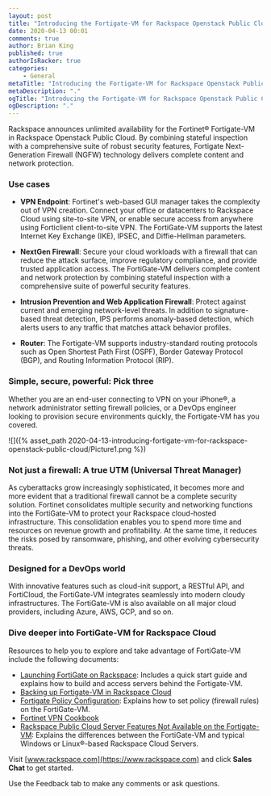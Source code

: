 ```yaml
---
layout: post
title: "Introducing the Fortigate-VM for Rackspace Openstack Public Cloud"
date: 2020-04-13 00:01
comments: true
author: Brian King
published: true
authorIsRacker: true
categories:
    - General
metaTitle: "Introducing the Fortigate-VM for Rackspace Openstack Public Cloud"
metaDescription: "."
ogTitle: "Introducing the Fortigate-VM for Rackspace Openstack Public Cloud"
ogDescription: "."
---
```


Rackspace announces unlimited availability for the Fortinet® Fortigate-VM in
Rackspace Openstack Public Cloud. By combining stateful inspection with a
comprehensive suite of robust security features, Fortigate Next-Generation
Firewall (NGFW) technology delivers complete content and network protection.

<!-- more -->

### Use cases

- **VPN Endpoint**: Fortinet's web-based GUI manager takes the complexity out
  of VPN creation. Connect your office or datacenters to Rackspace Cloud using
  site-to-site VPN, or enable secure access from anywhere using Forticlient
  client-to-site VPN. The FortiGate-VM supports the latest Internet Key
  Exchange (IKE), IPSEC, and Diffie-Hellman parameters.

- **NextGen Firewall**: Secure your cloud workloads with a firewall that can
  reduce the attack surface, improve regulatory compliance, and provide trusted
  application access. The FortiGate-VM delivers complete content and network
  protection by combining stateful inspection with a comprehensive suite of
  powerful security features.

- **Intrusion Prevention and Web Application Firewall**: Protect against current
  and emerging network-level threats. In addition to signature-based threat
  detection, IPS performs anomaly-based detection, which alerts users to any
  traffic that matches attack behavior profiles.

- **Router**: The Fortigate-VM supports industry-standard routing protocols such
  as Open Shortest Path First (OSPF), Border Gateway Protocol (BGP), and Routing
  Information Protocol (RIP).

### Simple, secure, powerful: Pick three

Whether you are an end-user connecting to VPN on your iPhone®, a network
administrator setting firewall policies, or a DevOps engineer looking to
provision secure environments quickly, the Fortigate-VM has you covered.

![]({% asset_path 2020-04-13-introducing-fortigate-vm-for-rackspace-openstack-public-cloud/Picture1.png %})

### Not just a firewall: A true UTM (Universal Threat Manager)

As cyberattacks grow increasingly sophisticated, it becomes more and more
evident that a traditional firewall cannot be a complete security solution.
Fortinet consolidates multiple security and networking functions into the
FortiGate-VM to protect your Rackspace cloud-hosted infrastructure. This
consolidation enables you to spend more time and resources on revenue growth
and profitability. At the same time, it reduces the risks posed by ransomware,
phishing, and other evolving cybersecurity threats.

### Designed for a DevOps world

With innovative features such as cloud-init support, a RESTful API, and
FortiCloud, the FortiGate-VM integrates seamlessly into modern cloudy
infrastructures. The FortiGate-VM is also available on all major cloud providers,
including Azure, AWS, GCP, and so on.

### Dive deeper into FortiGate-VM for Rackspace Cloud

Resources to help you to explore and take advantage of FortiGate-VM include the
following documents:

- [Launching FortiGate on Rackspace](https://docs.fortinet.com/vm/rackspace/fortigate/6.0/rackspace-cookbook/6.0.4/962534/launching-fortigate-on-rackspace):
  Includes a quick start guide and explains how to build and access servers
  behind the Fortigate-VM.
- [Backing up Fortigate-VM in Rackspace Cloud](https://support.rackspace.com/how-to/back-up-the-fortinet-fortigate-vm/)
- [Fortigate Policy Configuration](https://help.fortinet.com/fos60hlp/60/Content/FortiOS/fortigate-firewall/Policy%20Configuration/Policy%20Configuration.htm?Highlight=policy):
  Explains how to set policy (firewall rules) on the FortiGate-VM.
- [Fortinet VPN Cookbook](https://cookbook.fortinet.com/vpns/index.html)
- [Rackspace Public Cloud Server Features Not Available on the Fortigate-VM](https://support.rackspace.com/how-to/rackspace-cloud-servers-features-that-are-not-available-on-the-fortigate-vm/):
  Explains the differences between the FortiGate-VM and typical Windows or Linux®-based Rackspace Cloud Servers.

Visit [www.rackspace.com](https://www.rackspace.com) and click **Sales Chat**
to get started.

Use the Feedback tab to make any comments or ask questions.

